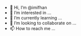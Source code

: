 - 👋 Hi, I’m @imifhan
- 👀 I’m interested in ...
- 🌱 I’m currently learning ...
- 💞️ I’m looking to collaborate on ...
- 📫 How to reach me ...

<!---
imifhan/imifhan is a ✨ special ✨ repository because its `README.md` (this file) appears on your GitHub profile.
You can click the Preview link to take a look at your changes.
--->
